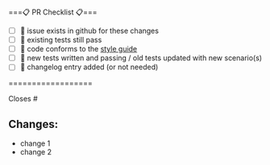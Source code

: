<!--
Hi, and thanks for contributing to Excalibur!
Before you go any further, please read our contributing guide: https://github.com/excaliburjs/Excalibur/blob/main/.github/CONTRIBUTING.md
especially the "Submitting Changes" section:
https://github.com/excaliburjs/Excalibur/blob/main/.github/CONTRIBUTING.md#submitting-changes
---
A quick summary checklist is included below for convenience:
-->

===:clipboard: PR Checklist :clipboard:===

- [ ] :pushpin: issue exists in github for these changes
- [ ] :microscope: existing tests still pass
- [ ] :see_no_evil: code conforms to the [style guide](https://github.com/excaliburjs/Excalibur/blob/main/STYLEGUIDE.md)
- [ ] :triangular_ruler: new tests written and passing / old tests updated with new scenario(s)
- [ ] :page_facing_up: changelog entry added (or not needed)

==================

<!-- If you're closing an issue with this pull request, or contributing a significant change, please include your changes in the appropriate section of CHANGELOG.md as outlined in https://github.com/excaliburjs/Excalibur/blob/main/.github/CONTRIBUTING.md#creating-a-pull-request. -->

<!--Please format your pull request title according to our commit message styleguide: https://github.com/excaliburjs/Excalibur/blob/main/.github/CONTRIBUTING.md#commit-messages -->

<!-- Thanks again! -->

<!--------------------------------------------------------------------------------------------->

Closes #

## Changes:

- change 1
- change 2